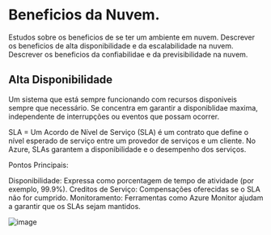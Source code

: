 # Beneficios da Nuvem. 
Estudos sobre os beneficios de se ter um ambiente em nuvem. 
Descrever os beneficios de alta disponibilidade e da escalabilidade na nuvem.
Descrever os beneficios da confiabilidae e da previsibilidade na nuvem.


## Alta Disponibilidade
Um sistema que está sempre funcionando com recursos disponiveis sempre que necessário. Se concentra em garantir a disponiblidae maxima, independente de interrupções ou eventos que possam ocorrer.

SLA = Um Acordo de Nível de Serviço (SLA) é um contrato que define o nível esperado de serviço entre um provedor de serviços e um cliente. No Azure, SLAs garantem a disponibilidade e o desempenho dos serviços.

Pontos Principais:

Disponibilidade: Expressa como porcentagem de tempo de atividade (por exemplo, 99.9%).
Creditos de Serviço: Compensações oferecidas se o SLA não for cumprido.
Monitoramento: Ferramentas como Azure Monitor ajudam a garantir que os SLAs sejam mantidos.

![image](https://github.com/ftaveira-data/AZ-900/assets/115483835/d449dd16-a571-4a87-8d0c-5caa565b2419)


